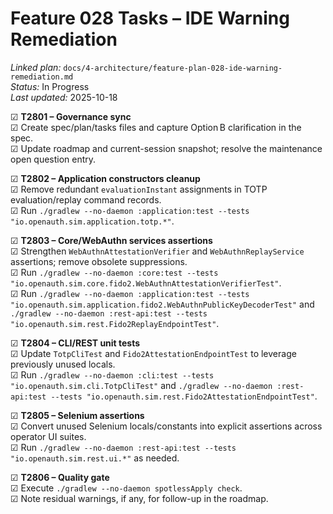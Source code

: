 # Feature 028 Tasks – IDE Warning Remediation

_Linked plan:_ `docs/4-architecture/feature-plan-028-ide-warning-remediation.md`  
_Status:_ In Progress  
_Last updated:_ 2025-10-18

☑ **T2801 – Governance sync**  
  ☑ Create spec/plan/tasks files and capture Option B clarification in the spec.  
  ☑ Update roadmap and current-session snapshot; resolve the maintenance open question entry.

☑ **T2802 – Application constructors cleanup**  
  ☑ Remove redundant `evaluationInstant` assignments in TOTP evaluation/replay command records.  
  ☑ Run `./gradlew --no-daemon :application:test --tests "io.openauth.sim.application.totp.*"`.

☑ **T2803 – Core/WebAuthn services assertions**  
  ☑ Strengthen `WebAuthnAttestationVerifier` and `WebAuthnReplayService` assertions; remove obsolete suppressions.  
  ☑ Run `./gradlew --no-daemon :core:test --tests "io.openauth.sim.core.fido2.WebAuthnAttestationVerifierTest"`.  
  ☑ Run `./gradlew --no-daemon :application:test --tests "io.openauth.sim.application.fido2.WebAuthnPublicKeyDecoderTest"` and `./gradlew --no-daemon :rest-api:test --tests "io.openauth.sim.rest.Fido2ReplayEndpointTest"`.

☑ **T2804 – CLI/REST unit tests**  
  ☑ Update `TotpCliTest` and `Fido2AttestationEndpointTest` to leverage previously unused locals.  
  ☑ Run `./gradlew --no-daemon :cli:test --tests "io.openauth.sim.cli.TotpCliTest"` and `./gradlew --no-daemon :rest-api:test --tests "io.openauth.sim.rest.Fido2AttestationEndpointTest"`.

☑ **T2805 – Selenium assertions**  
  ☑ Convert unused Selenium locals/constants into explicit assertions across operator UI suites.  
  ☑ Run `./gradlew --no-daemon :rest-api:test --tests "io.openauth.sim.rest.ui.*"` as needed.

☑ **T2806 – Quality gate**  
  ☑ Execute `./gradlew --no-daemon spotlessApply check`.  
  ☑ Note residual warnings, if any, for follow-up in the roadmap.
